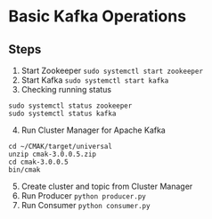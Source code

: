 # Basic Kafka Operations

## Steps
1. Start Zookeeper ```sudo systemctl start zookeeper```
2. Start Kafka ```sudo systemctl start kafka```
3. Checking running status
```
sudo systemctl status zookeeper 
sudo systemctl status kafka
```
4. Run Cluster Manager for Apache Kafka 
```
cd ~/CMAK/target/universal
unzip cmak-3.0.0.5.zip
cd cmak-3.0.0.5
bin/cmak
```
5. Create cluster and topic from Cluster Manager
6. Run Producer ```python producer.py```
7. Run Consumer ```python consumer.py```